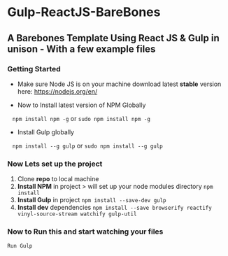 # Gulp-ReactJS-BareBones
## A Barebones Template Using React JS &amp; Gulp in unison - With a few example files 

### Getting Started 

* Make sure Node JS is on your machine download latest **stable** version here:
https://nodejs.org/en/

* Now to Install latest version of NPM Globally

&nbsp;&nbsp; ` npm install npm -g ` or ` sudo npm install npm -g `

* Install Gulp globally

&nbsp;&nbsp; ` npm install --g gulp ` or ` sudo npm install --g gulp `


### Now Lets set up the project 

1. Clone **repo** to local machine
2. **Install NPM** in project > will set up your node modules directory `npm install`
3. **Install Gulp** in project ` npm install --save-dev gulp ` 
4. **Install dev** dependencies ` npm install --save browserify reactify vinyl-source-stream watchify gulp-util `

### Now to **Run** this and start watching your files
` Run Gulp `


